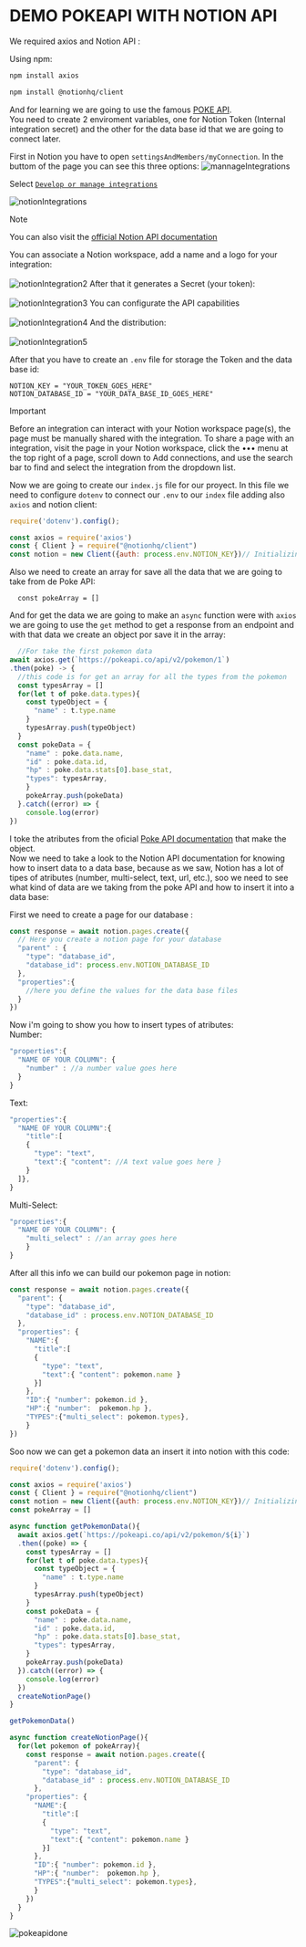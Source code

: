 #  DEMO POKEAPI WITH NOTION API 

We required axios and Notion API : 

Using npm: 

```bash
npm install axios
```


```bash
npm install @notionhq/client
```
And for learning we are going to use the famous <a href="https://pokeapi.co/">POKE API</a>. <br>
You need to create 2 enviroment variables, one for Notion Token (Internal integration secret) and the other for the data base id that we are going to connect later.

First in Notion you have to open `settingsAndMembers/myConnection`. In the buttom of the page you can see this three options: 
![mannageIntegrations](https://github.com/xVrzBx/Hacktion/assets/91161604/a9a978cc-f48d-4e77-8fdc-41db6dbad297)

Select <a href="https://www.notion.so/my-integrations">`Develop or manage integrations` </a> 

![notionIntegrations](https://github.com/xVrzBx/Hacktion/assets/91161604/89cc62f2-e13c-4084-8e18-ae97f936c1dc)


>[!NOTE]
> You can also visit the <a href="https://developers.notion.com/">official Notion API documentation</a>

You can associate a Notion workspace, add a name and a logo for your integration:  <br><br>
![notionIntegration2](https://github.com/xVrzBx/Hacktion/assets/91161604/18cb8f71-8e2c-4025-9cf5-29e1ddac99ca)
After that it generates a Secret (your token): <br><br>
![notionIntegration3](https://github.com/xVrzBx/Hacktion/assets/91161604/db131672-108e-4dc4-94d6-14b71360d2eb)
You can configurate the API capabilities <br><br>
![notionIntegration4](https://github.com/xVrzBx/Hacktion/assets/91161604/2af702c0-ef94-4848-a7bc-271ac58ccb2e)
And the distribution: <br><br>
![notionIntegration5](https://github.com/xVrzBx/Hacktion/assets/91161604/333f7df3-1adc-4024-b669-220ddcb931a2)

After that you have to create an `.env` file for storage the Token and the data base id:

```
NOTION_KEY = "YOUR_TOKEN_GOES_HERE"
NOTION_DATABASE_ID = "YOUR_DATA_BASE_ID_GOES_HERE" 
```

>[!IMPORTANT]
> Before an integration can interact with your Notion workspace page(s), the page must be manually shared with the integration. To share a page with an integration, visit the page in your Notion workspace, click the ••• menu at the top right of a page, scroll down to Add connections, and use the search bar to find and select the integration from the dropdown list.

Now we are going to create our `index.js` file for our proyect. In this file we need to configure `dotenv` to connect our 
`.env` to our `index` file adding also `axios` and notion client: 
``` javascript
require('dotenv').config();

const axios = require('axios')
const { Client } = require("@notionhq/client")
const notion = new Client({auth: process.env.NOTION_KEY})// Initializing a client

```

Also we need to create an array for save all the data that we are going to take from de Poke API: 

```javascrit
  const pokeArray = [] 
```
And for get the data we are going to make an `async` function were with `axios` we are going to use the `get` method to get a response from an endpoint and with that data we create an object por save it in the array: 
```javascript
  //For take the first pokemon data
await axios.get(`https://pokeapi.co/api/v2/pokemon/1`)
.then(poke) -> {
  //this code is for get an array for all the types from the pokemon 
  const typesArray = []
  for(let t of poke.data.types){
    const typeObject = {
      "name" : t.type.name
    }
    typesArray.push(typeObject)
  }
  const pokeData = {
    "name" : poke.data.name,
    "id" : poke.data.id,
    "hp" : poke.data.stats[0].base_stat,
    "types": typesArray,
    }
    pokeArray.push(pokeData)
  }.catch((error) => {
    console.log(error)
})
```
I toke the atributes from the oficial <a href="https://pokeapi.co/">Poke API documentation</a> that make the object. 
<br>
Now we need to take a look to the Notion API documentation for knowing how to insert data to a data base, because as we saw, Notion has a lot of tipes of atributes (number, multi-select, text, url, etc.), soo we need to see what kind of data are we taking from the poke API and how to insert it into a data base: 

First we need to create a page for our database :

```javascript
const response = await notion.pages.create({
  // Here you create a notion page for your database
  "parent" : {
    "type": "database_id",
    "database_id": process.env.NOTION_DATABASE_ID
  },
  "properties":{
    //here you define the values for the data base files 
  }
})
```
Now i'm going to show you how to insert types of atributes: <br>
Number: 
``` javascript
"properties":{
  "NAME OF YOUR COLUMN": {
    "number" : //a number value goes here
  }
}
```
Text:
``` javascript
"properties":{
  "NAME OF YOUR COLUMN":{
    "title":[
    {
      "type": "text",
      "text":{ "content": //A text value goes here }
    }
  ]},
}
```
Multi-Select:
```javascript
"properties":{
  "NAME OF YOUR COLUMN": {
    "multi_select" : //an array goes here
    }
}
```
After all this info we can build our pokemon page in notion: 
```javascript
const response = await notion.pages.create({
  "parent": {
    "type": "database_id",
    "database_id" : process.env.NOTION_DATABASE_ID
  },
  "properties": {
    "NAME":{
      "title":[
      {
        "type": "text",
        "text":{ "content": pokemon.name }
      }]
    },
    "ID":{ "number": pokemon.id },
    "HP":{ "number":  pokemon.hp },
    "TYPES":{"multi_select": pokemon.types},
    }
})
```
Soo now we can get a pokemon data an insert it into notion with this code: 
```javascript
require('dotenv').config();

const axios = require('axios')
const { Client } = require("@notionhq/client")
const notion = new Client({auth: process.env.NOTION_KEY})// Initializing a client
const pokeArray = [] 

async function getPokemonData(){
  await axios.get(`https://pokeapi.co/api/v2/pokemon/${i}`)
  .then((poke) => {
    const typesArray = []
    for(let t of poke.data.types){
      const typeObject = {
        "name" : t.type.name
      }
      typesArray.push(typeObject)
    }
    const pokeData = {
      "name" : poke.data.name,
      "id" : poke.data.id,
      "hp" : poke.data.stats[0].base_stat,
      "types": typesArray,
    }
    pokeArray.push(pokeData)     
  }).catch((error) => {
    console.log(error)
  })
  createNotionPage()
}

getPokemonData()

async function createNotionPage(){
  for(let pokemon of pokeArray){
    const response = await notion.pages.create({
      "parent": {
        "type": "database_id",
        "database_id" : process.env.NOTION_DATABASE_ID
      },
    "properties": {
      "NAME":{
        "title":[
        {
          "type": "text",
          "text":{ "content": pokemon.name }
        }]
      },
      "ID":{ "number": pokemon.id },
      "HP":{ "number":  pokemon.hp },
      "TYPES":{"multi_select": pokemon.types},
      }
    })
  }
}


```
![pokeapidone](https://github.com/xVrzBx/Hacktion/assets/91161604/c6aa534d-eb93-430e-8e32-e8d63c5a68c6)
